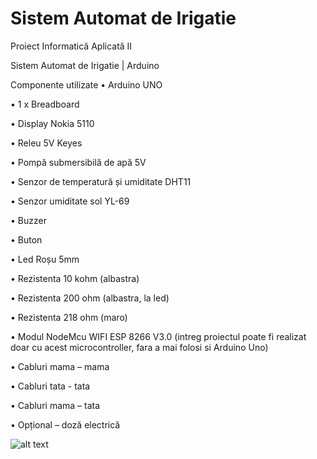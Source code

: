 # Sistem Automat de Irigatie
Proiect Informatică Aplicată II

Sistem Automat de Irigatie | Arduino

Componente utilizate
•	Arduino UNO

•	1 x Breadboard

•	Display Nokia 5110

•	Releu 5V Keyes

• Pompă submersibilă de apă 5V

•	Senzor de temperatură și umiditate DHT11

•	Senzor umiditate sol YL-69

•	Buzzer

•	Buton

•	Led Roșu 5mm

•	Rezistenta 10 kohm (albastra)

•	Rezistenta 200 ohm (albastra, la led)

•	Rezistenta 218 ohm (maro)

•	Modul NodeMcu WIFI ESP 8266 V3.0 (intreg proiectul poate fi realizat doar cu acest microcontroller, fara a mai folosi si Arduino Uno)

•	Cabluri mama – mama

•	Cabluri tata - tata

•	Cabluri mama – tata

•	Opțional – doză electrică 

![alt text](http://url/to/img.png)
